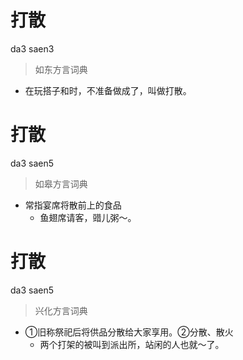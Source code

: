 # 打散
da3 saen3
> 如东方言词典
- 在玩搭子和时，不准备做成了，叫做打散。

# 打散
da3 saen5
> 如皋方言词典
- 常指宴席将散前上的食品
  - 鱼翅席请客，䜺儿粥～。

# 打散
da3 saen5
> 兴化方言词典
- ①旧称祭祀后将供品分散给大家享用。②分散、散火
  - 两个打架的被叫到派出所，站闲的人也就～了。
